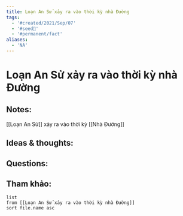 ```yaml
---
title: Loạn An Sử xảy ra vào thời kỳ nhà Đường
tags:
  - '#created/2021/Sep/07'
  - '#seed🥜'
  - '#permanent/fact'
aliases:
  - 'NA'
---
```

# Loạn An Sử xảy ra vào thời kỳ nhà Đường

## Notes:
[[Loạn An Sử]] xảy ra vào thời kỳ [[Nhà Đường]]

## Ideas & thoughts:

## Questions:


## Tham khảo:
```dataview
list
from [[Loạn An Sử xảy ra vào thời kỳ nhà Đường]]
sort file.name asc
```